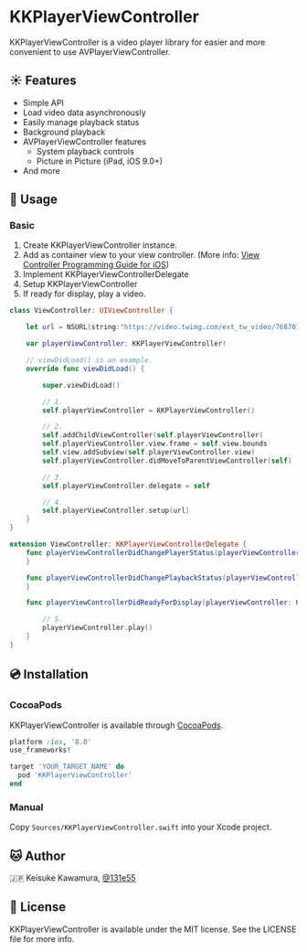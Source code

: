 # KKPlayerViewController

KKPlayerViewController is a video player library for easier and more convenient to use AVPlayerViewController.

## :sunny: Features

- Simple API
- Load video data asynchronously
- Easily manage playback status
- Background playback
- AVPlayerViewController features
    - System playback controls
    - Picture in Picture (iPad, iOS 9.0+)
- And more

## :book: Usage

### Basic

1. Create KKPlayerViewController instance.
2. Add as container view to your view controller. (More info: [View Controller Programming Guide for iOS](https://developer.apple.com/library/ios/featuredarticles/ViewControllerPGforiPhoneOS/ImplementingaContainerViewController.html#//apple_ref/doc/uid/TP40007457-CH11-SW1))
3. Implement KKPlayerViewControllerDelegate
4. Setup KKPlayerViewController
5. If ready for display, play a video.

```swift
class ViewController: UIViewController {

    let url = NSURL(string:"https://video.twimg.com/ext_tw_video/768701846240104449/pu/vid/720x1280/FW9MWNMhhdKfdygm.mp4")!

    var playerViewController: KKPlayerViewController!

    // viewDidLoad() is an example.
    override func viewDidLoad() {

        super.viewDidLoad()

        // 1.
        self.playerViewController = KKPlayerViewController()

        // 2.
        self.addChildViewController(self.playerViewController)
        self.playerViewController.view.frame = self.view.bounds
        self.view.addSubview(self.playerViewController.view)
        self.playerViewController.didMoveToParentViewController(self)

        // 3.
        self.playerViewController.delegate = self

        // 4.
        self.playerViewController.setup(url)
    }
}

extension ViewController: KKPlayerViewControllerDelegate {
    func playerViewControllerDidChangePlayerStatus(playerViewController: KKPlayerViewController, status: PlayerStatus) {
    }

    func playerViewControllerDidChangePlaybackStatus(playerViewController: KKPlayerViewController, status: PlaybackStatus) {
    }

    func playerViewControllerDidReadyForDisplay(playerViewController: KKPlayerViewController) {

        // 5.
        playerViewController.play()
    }
}
```

## :cd: Installation

### CocoaPods

KKPlayerViewController is available through [CocoaPods](http://cocoapods.org).

```ruby
platform :ios, '8.0'
use_frameworks!

target 'YOUR_TARGET_NAME' do
  pod 'KKPlayerViewController'
end
```

### Manual

Copy `Sources/KKPlayerViewController.swift` into your Xcode project.

## :cat: Author

:jp: Keisuke Kawamura, [@131e55](https://twitter.com/131e55)

## :page_facing_up: License

KKPlayerViewController is available under the MIT license. See the LICENSE file for more info.
